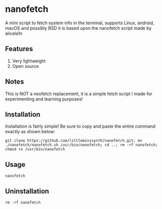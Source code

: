 # nanofetch
A mini script to fetch system info in the terminal, supports Linux, android, macOS and possibly BSD
it is based upon the nanofetch script made by alicela1n

## Features
1. Very lightweight
2. Open source
## Notes
This is NOT a neofetch replacement, it is a simple fetch script I made for experimenting and learning purposes!
## Installation
Installation is fairly simple! Be sure to copy and paste the entire command exactly as shown below:
```
git clone https://github.com/littlemisssynth/nanofetch.git; mv ./nanofetch/nanofetch.sh /usr/bin/nanofetch; cd ..; rm -rf nanofetch; chmod +x /usr/bin/nanofetch
```
## Usage
```
nanofetch
```
## Uninstallation
```
rm -rf nanofetch
```
